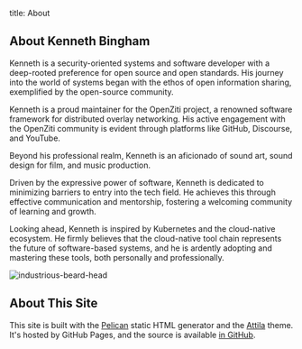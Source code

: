 title: About

## About Kenneth Bingham

Kenneth is a security-oriented systems and software developer with a deep-rooted preference for open source and open standards. His journey into the world of systems began with the ethos of open information sharing, exemplified by the open-source community.

Kenneth is a proud maintainer for the OpenZiti project, a renowned software framework for distributed overlay networking. His active engagement with the OpenZiti community is evident through platforms like GitHub, Discourse, and YouTube.

Beyond his professional realm, Kenneth is an aficionado of sound art, sound design for film, and music production.

Driven by the expressive power of software, Kenneth is dedicated to minimizing barriers to entry into the tech field. He achieves this through effective communication and mentorship, fostering a welcoming community of learning and growth. 

Looking ahead, Kenneth is inspired by Kubernetes and the cloud-native ecosystem. He firmly believes that the cloud-native tool chain represents the future of software-based systems, and he is ardently adopting and mastering these tools, both personally and professionally.

![industrious-beard-head](https://github.com/qrkourier/qrkourier.github.io/assets/1434400/bf9bfece-14e4-4b53-a7bb-ce464855fd04)

## About This Site

This site is built with the [Pelican](https://getpelican.com/) static HTML generator and the [Attila](https://github.com/arulrajnet/attila) theme. It's hosted by GitHub Pages, and the source is available [in GitHub](https://github.com/qrkourier/qrkourier.github.io).
